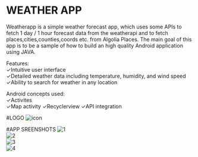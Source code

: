# WEATHER APP


Weatherapp is a simple weather forecast app, which uses some APIs to fetch 1 day / 1 hour forecast data from the weatherapi and to fetch places,cities,counties,coords etc. from Algolia Places. The main goal of this app is to be a sample of how to build an high quality Android application using JAVA.

Features:  
✓Intuitive user interface  
✓Detailed weather data including temperature, humidity, and wind speed  
✓Ability to search for weather in any location      
  
Android concepts used:  
✓Activites  
✓Map activity
✓Recyclerview
✓API integration

#LOGO
 ![icon](https://user-images.githubusercontent.com/97961884/220440759-d256d0db-2287-4469-a4a0-298e933cfa07.png)

#APP SREENSHOTS
![1](https://user-images.githubusercontent.com/97961884/220440197-22252a07-e0af-4ec4-9dce-4c51afebb0c8.jpg)  
![2](https://user-images.githubusercontent.com/97961884/220440222-9a24eadd-962b-4ec0-96bb-c1deaf265ad7.jpg)  
![3](https://user-images.githubusercontent.com/97961884/220440242-d1093c28-9c41-41f3-b470-ed01b18b052f.jpg)  
![4](https://user-images.githubusercontent.com/97961884/220440267-98bd64c6-7a04-4e8a-85e9-1ef3829671c5.jpg)




  
